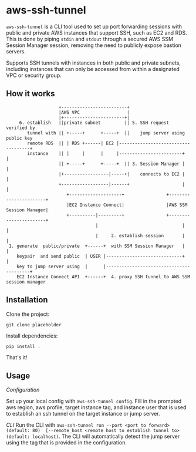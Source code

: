 # aws-ssh-tunnel
`aws-ssh-tunnel` is a CLI tool used to set up port forwarding sessions with public and private AWS instances that support SSH, such as EC2 and RDS.
This is done by piping `stdin` and `stdout` through a secured AWS SSM Session Manager session, removing the need to publicly expose bastion servers.

Supports SSH tunnels with instances in both public and private subnets, including instances that can only be accessed from within a designated VPC or security group.

## How it works
```
                    +-------------------------+                                                                                                                                   
                    |AWS VPC                  |                                                                                                                                   
                    |+-----------------------+|                                                                                                                                   
     6. establish   ||private subnet         || 5. SSH request verified by                                                                                                        
        tunnel with || +-----+      +-----+  ||    jump server using public key                                                                                                   
        remote RDS  || | RDS +------| EC2 |------------------------------------+                                                                                                  
        instance    || |     |      |     |------------------------+           |                                                                                                  
                    || +-----+      +-----+  || 3. Session Manager |           |                                                                                                  
                    |+-----------------|-----+|    connects to EC2 |           |                                                                                                  
                    +------------------|------+                    |           |                                                                                                  
                       +--------------------+                +-----------------------+                                                                                            
                       |EC2 Instance Connect|                |AWS SSM Session Manager|                                                                                            
                       +----------|---------+                +-----------------------+                                                                                            
                                  |                                |           |                                                                                                  
                                  |     2. establish session       |           |                                                                                                  
 1. generate  public/private  +------+  with SSM Session Manager   |           |                                                                                                  
    keypair  and send public  | USER |-----------------------------+           |                                                                                                  
    key to jump server using  |      |-----------------------------------------+                                                                                                  
    EC2 Instance Connect API  +------+  4. proxy SSH tunnel to AWS SSM session manager
```

## Installation
Clone the project:

```
git clone placeholder
```
Install dependencies:
```
pip install .
```
That's it!

## Usage
*Configuration*

Set up your local config with `aws-ssh-tunnel config`.
Fill in the prompted aws region, aws profile, target instance tag, and instance user that is used to establish an ssh tunnel on the target instance or jump server.

*CLI*
Run the CLI with `aws-ssh-tunnel run --port <port to forward> (default: 80)  [--remote_host <remote host to establish tunnel to> (default: localhost)`. 
The CLI will automatically detect the jump server using the tag that is provided in the configuration.






